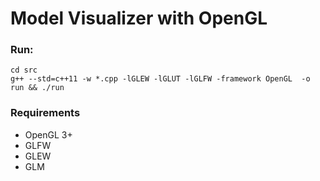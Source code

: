# Model Visualizer with OpenGL

### Run:
```
cd src
g++ --std=c++11 -w *.cpp -lGLEW -lGLUT -lGLFW -framework OpenGL  -o run && ./run
```

### Requirements
* OpenGL 3+
* GLFW
* GLEW
* GLM